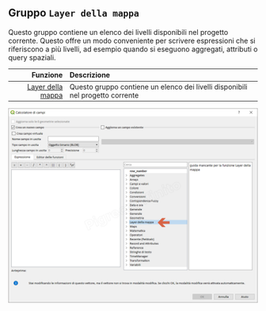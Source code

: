 ## Gruppo `Layer della mappa`

Questo gruppo contiene un elenco dei livelli disponibili nel progetto corrente. Questo offre un modo conveniente per scrivere espressioni che si riferiscono a più livelli, ad esempio quando si eseguono aggregati, attributi o query spaziali.

Funzione  | Descrizione
----------:|:----------
[Layer della mappa](layer_della_mappa.md)|Questo gruppo contiene un elenco dei livelli disponibili nel progetto corrente

![](/img/layer_della_mappa/gruppo_layer_della_mappa1.png)
